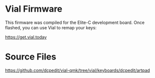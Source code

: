# Vial Firmware

This firmware was compiled for the Elite-C development board.  Once flashed, you can use Vial to remap your keys:

https://get.vial.today

# Source Files

https://github.com/dcpedit/vial-qmk/tree/vial/keyboards/dcpedit/artpad